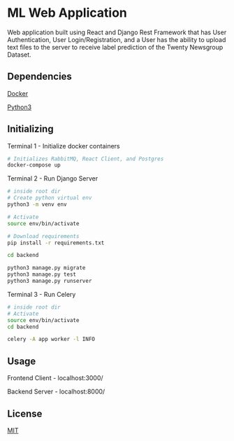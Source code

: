 # ML Web Application

Web application built using React and Django Rest Framework that has User Authentication, User Login/Registration, and a User has the ability to upload text files to the server to receive label prediction of the Twenty Newsgroup Dataset.

## Dependencies
[Docker](https://docs.docker.com/get-docker/)

[Python3](https://www.python.org/downloads/)

## Initializing

Terminal 1 - Initialize docker containers

```bash
# Initializes RabbitMQ, React Client, and Postgres
docker-compose up
```

Terminal 2 - Run Django Server
```bash
# inside root dir
# Create python virtual env
python3 -m venv env

# Activate
source env/bin/activate

# Download requirements
pip install -r requirements.txt

cd backend

python3 manage.py migrate
python3 manage.py test
python3 manage.py runserver
```

Terminal 3 - Run Celery
```bash
# inside root dir
# Activate
source env/bin/activate
cd backend

celery -A app worker -l INFO
```


## Usage

Frontend Client - localhost:3000/

Backend Server - localhost:8000/

## License
[MIT](https://choosealicense.com/licenses/mit/)